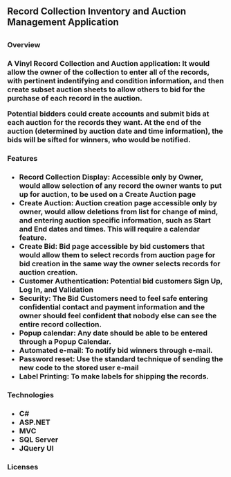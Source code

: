 <h2>Record Collection Inventory and Auction Management Application<h2>

<h3>Overview<h3>

<p>A Vinyl Record Collection and Auction application: It would allow the owner of the collection to enter all of the records, with pertinent indentifying and condition information, and then create subset auction sheets to allow others to bid for the purchase of each record in the auction.<p>
<p>Potential bidders could create accounts and submit bids at each auction for the records they want.  At the end of the auction (determined by auction date and time information), the bids will be sifted for winners, who would be notified.<p>

<h3>Features<h3>
<ul>
<li>Record Collection Display:  Accessible only by Owner, would allow selection of any record the owner wants to put up for auction, to be used on a Create Auction page</li>
<li>Create Auction: Auction creation page accessible only by owner, would allow deletions from list for change of mind, and entering auction specific information, such as Start and End dates and times.  This will require a calendar feature.</li>
<li>Create Bid: Bid page accessible by bid customers that would allow them to select records from auction page for bid creation in the same way the owner selects records for auction creation.</li>
<li>Customer Authentication: Potential bid customers Sign Up, Log In, and Validation</li>
<li>Security: The Bid Customers need to feel safe entering confidential contact and payment information and the owner should feel confident that nobody else can see the entire record collection.</li>
<li>Popup calendar: Any date should be able to be entered through a Popup Calendar.</li>
<li>Automated e-mail: To notify bid winners through e-mail.</li>
<li>Password reset: Use the standard technique of sending the new code to the stored user e-mail</li>
<li>Label Printing: To make labels for shipping the records.</li>
</ul>

<h3>Technologies<h3>
<ul>
<li>C#</li>
<li>ASP.NET</li>
<li>MVC</li>
<li>SQL Server</li>
<li>JQuery UI</li>
</ul>

<h3>Licenses<h3>

